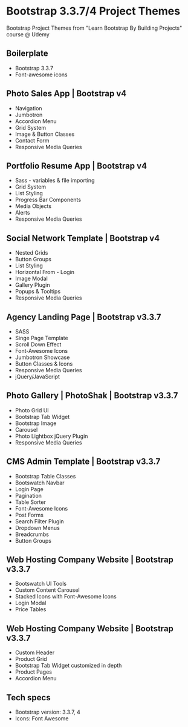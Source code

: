 Bootstrap 3.3.7/4 Project Themes
================================

Bootstrap Project Themes from "Learn Bootstrap By Building Projects" course @ Udemy

Boilerplate
-----------
  * Bootstrap 3.3.7
  * Font-awesome icons

Photo Sales App | Bootstrap v4
------------------------------
  * Navigation
  * Jumbotron
  * Accordion Menu
  * Grid System
  * Image & Button Classes
  * Contact Form
  * Responsive Media Queries

Portfolio Resume App | Bootstrap v4 
-----------------------------------
  * Sass - variables & file importing
  * Grid System
  * List Styling
  * Progress Bar Components
  * Media Objects
  * Alerts
  * Responsive Media Queries

Social Network Template | Bootstrap v4
--------------------------------------
  * Nested Grids
  * Button Groups 
  * List Styling
  * Horizontal From - Login
  * Image Modal
  * Gallery Plugin
  * Popups & Tooltips
  * Responsive Media Queries

Agency Landing Page | Bootstrap v3.3.7
--------------------------------------
  * SASS
  * Singe Page Template
  * Scroll Down Effect
  * Font-Awesome Icons
  * Jumbotron Showcase
  * Button Classes & Icons
  * Responsive Media Queries
  * jQuery/JavaScript

Photo Gallery | PhotoShak | Bootstrap v3.3.7
---------------------------------------------
  * Photo Grid UI
  * Bootstrap Tab Widget
  * Bootstrap Image
  * Carousel
  * Photo Lightbox jQuery Plugin
  * Responsive Media Queries

CMS Admin Template | Bootstrap v3.3.7
-------------------------------------
  * Bootstrap Table Classes
  * Bootswatch Navbar
  * Login Page
  * Pagination
  * Table Sorter
  * Font-Awesome Icons
  * Post Forms
  * Search Filter Plugin
  * Dropdown Menus
  * Breadcrumbs
  * Button Groups

Web Hosting Company Website | Bootstrap v3.3.7
----------------------------------------------
  * Bootswatch UI Tools
  * Custom Content Carousel
  * Stacked Icons with Font-Awesome Icons
  * Login Modal
  * Price Tables

  Web Hosting Company Website | Bootstrap v3.3.7
----------------------------------------------
  * Custom Header
  * Product Grid
  * Bootstrap Tab Widget customized in depth
  * Product Pages
  * Accordion Menu

Tech specs
----------

* Bootstrap version: 3.3.7, 4
* Icons: Font Awesome